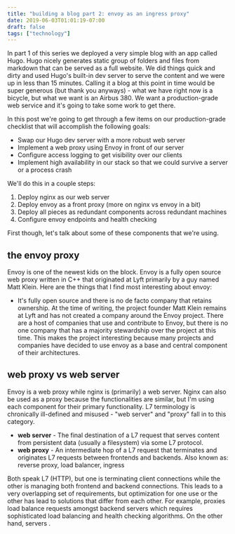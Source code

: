 ```yaml
---
title: "building a blog part 2: envoy as an ingress proxy"
date: 2019-06-03T01:01:19-07:00
draft: false
tags: ["technology"]
---
```


In part 1 of this series we deployed a very simple blog with an app called Hugo. Hugo nicely generates static group of folders and files from markdown  that can be served as a full website. We did things quick and dirty and used Hugo's built-in dev server to serve the content and we were up in less than 15 minutes. Calling it a blog at this point in time would be super generous (but thank you anyways) - what we have right now is a bicycle, but what we want is an Airbus 380. We want a production-grade web service and it's going to take some work to get there.

In this post we're going to get through a few items on our production-grade checklist that will accomplish the following goals:

- Swap our Hugo dev server with a more robust web server
- Implement a web proxy using Envoy in front of our server 
- Configure access logging to get visibility over our clients
- Implement high availability in our stack so that we could survive a server or a process crash

We'll do this in a couple steps:

1) Deploy nginx as our web server
2) Deploy envoy as a front proxy (more on nginx vs envoy in a bit)
3) Deploy all pieces as redundant components across redundant machines
4) Configure envoy endpoints and health checking

First though, let's talk about some of these components that we're using.

## the envoy proxy

Envoy is one of the newest kids on the block. Envoy is a fully open source web proxy written in C++ that originated at Lyft primarily by a guy named Matt Klein. Here are the things that I find most interesting about envoy:

- It's fully open source and there is no de facto company that retains ownership. At the time of writing, the project founder Matt Klein remains at Lyft and has not created a company around the Envoy project. There are a host of companies that use and contribute to Envoy, but there is no one company that has a majority stewardship over the project at this time. This makes the project interesting because many projects and companies have decided to use envoy as a base and central component of their architectures. 


## web proxy vs web server

Envoy is a web proxy while nginx is (primarily) a web server. Nginx can also be used as a proxy because the functionalities are similar, but I'm using each component for their primary functionality. L7 terminology is chronically ill-defined and misused - "web server" and "proxy" fall in to this category.

- **web server** - The final destination of a L7 request that serves content from persistent data (usually a filesystem) via some L7 protocol. 
- **web proxy** - An intermediate hop of a L7 request that terminates and originates L7 requests between frontends and backends. Also known as: reverse proxy, load balancer, ingress

Both speak L7 (HTTP), but one is terminating client connections while the other is managing both frontend and backend connections. This leads to a very overlapping set of requirements, but optimization for one use or the other has lead to solutions that differ from each other. For example, proxies load balance requests amongst backend servers which requires sophisticated load balancing and health checking algorithms. On the other hand, servers <something about serving content>.

    





